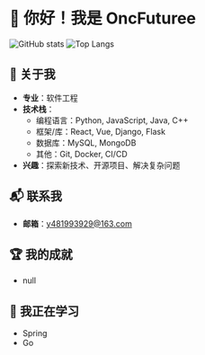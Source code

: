 # 👋 你好！我是 OncFuturee
![GitHub stats](https://github-readme-stats.vercel.app/api?username=OncFuturee&show_icons=true&theme=radical)
![Top Langs](https://github-readme-stats.vercel.app/api/top-langs/?username=OncFuturee&layout=compact&theme=radical)

## 🌟 关于我
- **专业**：软件工程
- **技术栈**：
  - 编程语言：Python, JavaScript, Java, C++
  - 框架/库：React, Vue, Django, Flask
  - 数据库：MySQL, MongoDB
  - 其他：Git, Docker, CI/CD
- **兴趣**：探索新技术、开源项目、解决复杂问题

## 📬 联系我
- **邮箱**：y481993929@163.com

## 🏆 我的成就
- null

## 🌱 我正在学习
- Spring
- Go
